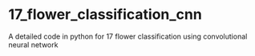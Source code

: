 # 17_flower_classification_cnn
A detailed code in python for 17 flower classification using convolutional neural network
